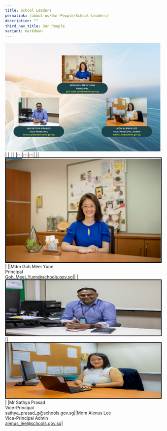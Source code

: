 ```yaml
---
title: School Leaders
permalink: /about-us/Our-People/School-Leaders/
description: ""
third_nav_title: Our People
variant: markdown
---
```


![](/images/About%20Us/Our%20People/School%20Leaders/School_Leaders.png)| | | |
|:-:|:-:|:-:|
||<img src="/images/About%20Us/Our%20People/School%20Leaders/Goh%20Meei%20Yunn.png" style="width:1000px; border:2px double black">|
||Mdm Goh Meei Yunn<br>Principal<br>Goh_Meei_Yunn@schools.gov.sg||
|<img src="/images/About%20Us/Our%20People/School%20Leaders/Sathya.jpg" style="width:800px; height:180px; border:2px double black">||<img src="/images/About%20Us/Our%20People/School%20Leaders/Mdm_Alenus_Lee.jpg" style="width:2000px; height:180px; border:2px double black">|
|Mr Sathya Prasad<br>Vice-Principal <br>sathya_prasad_g@schools.gov.sg||Mdm Alenus Lee<br>Vice-Principal Admin<br>alenus_lee@schools.gov.sg|